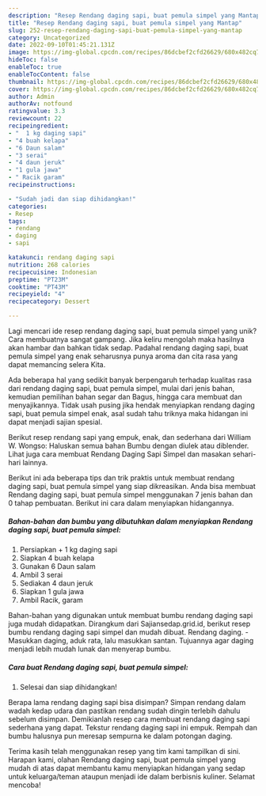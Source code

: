 ```yaml
---
description: "Resep Rendang daging sapi, buat pemula simpel yang Mantap"
title: "Resep Rendang daging sapi, buat pemula simpel yang Mantap"
slug: 252-resep-rendang-daging-sapi-buat-pemula-simpel-yang-mantap
category: Uncategorized
date: 2022-09-10T01:45:21.131Z
image: https://img-global.cpcdn.com/recipes/86dcbef2cfd26629/680x482cq70/rendang-daging-sapi-buat-pemula-simpel-foto-resep-utama.jpg
hideToc: false
enableToc: true
enableTocContent: false
thumbnail: https://img-global.cpcdn.com/recipes/86dcbef2cfd26629/680x482cq70/rendang-daging-sapi-buat-pemula-simpel-foto-resep-utama.jpg
cover: https://img-global.cpcdn.com/recipes/86dcbef2cfd26629/680x482cq70/rendang-daging-sapi-buat-pemula-simpel-foto-resep-utama.jpg
author: Admin
authorAv: notfound
ratingvalue: 3.3
reviewcount: 22
recipeingredient:
- "  1 kg daging sapi"
- "4 buah kelapa"
- "6 Daun salam"
- "3 serai"
- "4 daun jeruk"
- "1 gula jawa"
- " Racik garam"
recipeinstructions:

- "Sudah jadi dan siap dihidangkan!"
categories:
- Resep
tags:
- rendang
- daging
- sapi

katakunci: rendang daging sapi 
nutrition: 268 calories
recipecuisine: Indonesian
preptime: "PT23M"
cooktime: "PT43M"
recipeyield: "4"
recipecategory: Dessert

---
```





Lagi mencari ide resep rendang daging sapi, buat pemula simpel yang unik? Cara membuatnya sangat gampang. Jika keliru mengolah maka hasilnya akan hambar dan bahkan tidak sedap. Padahal rendang daging sapi, buat pemula simpel yang enak seharusnya punya aroma dan cita rasa yang dapat memancing selera Kita.





Ada beberapa hal yang sedikit banyak berpengaruh terhadap kualitas rasa dari rendang daging sapi, buat pemula simpel, mulai dari jenis bahan, kemudian pemilihan bahan segar dan Bagus, hingga cara membuat dan menyajikannya. Tidak usah pusing jika hendak menyiapkan rendang daging sapi, buat pemula simpel enak,      asal sudah tahu triknya maka hidangan ini dapat menjadi sajian spesial.














Berikut resep rendang sapi yang empuk, enak, dan sederhana dari William W. Wongso: Haluskan semua bahan Bumbu dengan diulek atau diblender. Lihat juga cara membuat Rendang Daging Sapi Simpel dan masakan sehari-hari lainnya.






Berikut ini ada beberapa tips dan trik praktis untuk membuat rendang daging sapi, buat pemula simpel yang siap dikreasikan. Anda bisa membuat Rendang daging sapi, buat pemula simpel menggunakan 7 jenis bahan dan 0 tahap pembuatan. Berikut ini cara dalam menyiapkan hidangannya.

<!--inarticleads1-->

##### Bahan-bahan dan bumbu yang dibutuhkan dalam menyiapkan Rendang daging sapi, buat pemula simpel:

1. Persiapkan  + 1 kg daging sapi
1. Siapkan 4 buah kelapa
1. Gunakan 6 Daun salam
1. Ambil 3 serai
1. Sediakan 4 daun jeruk
1. Siapkan 1 gula jawa
1. Ambil  Racik, garam


Bahan-bahan yang digunakan untuk membuat bumbu rendang daging sapi juga mudah didapatkan. Dirangkum dari Sajiansedap.grid.id, berikut resep bumbu rendang daging sapi simpel dan mudah dibuat. Rendang daging. - Masukkan daging, aduk rata, lalu masukkan santan. Tujuannya agar daging menjadi lebih mudah lunak dan menyerap bumbu. 

<!--inarticleads2-->

##### Cara buat Rendang daging sapi, buat pemula simpel:


1. Selesai dan siap dihidangkan!

Berapa lama rendang daging sapi bisa disimpan? Simpan rendang dalam wadah kedap udara dan pastikan rendang sudah dingin terlebih dahulu sebelum disimpan. Demikianlah resep cara membuat rendang daging sapi sederhana yang dapat. Tekstur rendang daging sapi ini empuk. Rempah dan bumbu halusnya pun meresap sempurna ke dalam potongan daging. 

Terima kasih telah menggunakan resep yang tim kami tampilkan di sini. Harapan kami, olahan Rendang daging sapi, buat pemula simpel yang mudah di atas dapat membantu kamu menyiapkan hidangan yang sedap untuk keluarga/teman ataupun menjadi ide dalam berbisnis kuliner. Selamat mencoba!
